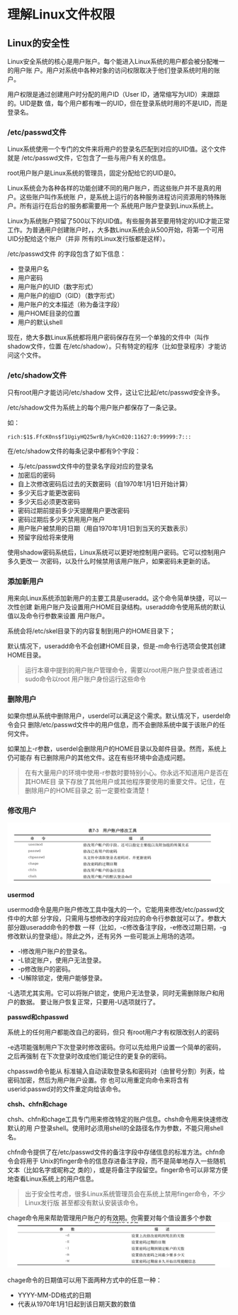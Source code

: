 # 理解Linux文件权限

## Linux的安全性

Linux安全系统的核心是用户账户。每个能进入Linux系统的用户都会被分配唯一的用户账 户。用户对系统中各种对象的访问权限取决于他们登录系统时用的账户。 

用户权限是通过创建用户时分配的用户ID（User ID，通常缩写为UID）来跟踪的。UID是数 值，每个用户都有唯一的UID，但在登录系统时用的不是UID，而是登录名。

### /etc/passwd文件

Linux系统使用一个专门的文件来将用户的登录名匹配到对应的UID值。这个文件就是 /etc/passwd文件，它包含了一些与用户有关的信息。

root用户账户是Linux系统的管理员，固定分配给它的UID是0。

Linux系统会为各种各样的功能创建不同的用户账户，而这些账户并不是真的用户。这些账户叫作系统账 户，是系统上运行的各种服务进程访问资源用的特殊账户。所有运行在后台的服务都需要用一个 系统用户账户登录到Linux系统上。 

Linux为系统账户预留了500以下的UID值。有些服务甚至要用特定的UID才能正常工作。为普通用户创建账户时，，大多数Linux系统会从500开始，将第一个可用UID分配给这个账户（并非 所有的Linux发行版都是这样）。

/etc/passwd文件 的字段包含了如下信息： 

+ 登录用户名 
+ 用户密码 
+ 用户账户的UID（数字形式） 
+ 用户账户的组ID（GID）（数字形式） 
+ 用户账户的文本描述（称为备注字段） 
+ 用户HOME目录的位置 
+ 用户的默认shell 

现在，绝大多数Linux系统都将用户密码保存在另一个单独的文件中（叫作shadow文件，位置 在/etc/shadow）。只有特定的程序（比如登录程序）才能访问这个文件。 

### /etc/shadow文件

只有root用户才能访问/etc/shadow 文件，这让它比起/etc/passwd安全许多。 

/etc/shadow文件为系统上的每个用户账户都保存了一条记录。

如：
```
rich:$1$.FfcK0ns$f1UgiyHQ25wrB/hykCn020:11627:0:99999:7::: 
```
在/etc/shadow文件的每条记录中都有9个字段： 

+ 与/etc/passwd文件中的登录名字段对应的登录名 
+ 加密后的密码 
+ 自上次修改密码后过去的天数密码（自1970年1月1日开始计算） 
+ 多少天后才能更改密码 
+ 多少天后必须更改密码 
+ 密码过期前提前多少天提醒用户更改密码 
+ 密码过期后多少天禁用用户账户 
+ 用户账户被禁用的日期（用自1970年1月1日到当天的天数表示） 
+ 预留字段给将来使用 

使用shadow密码系统后，Linux系统可以更好地控制用户密码。它可以控制用户多久更改一 次密码，以及什么时候禁用该用户账户，如果密码未更新的话。 

### 添加新用户

用来向Linux系统添加新用户的主要工具是useradd。这个命令简单快捷，可以一次性创建 新用户账户及设置用户HOME目录结构。useradd命令使用系统的默认值以及命令行参数来设置 用户账户。

系统会将/etc/skel目录下的内容复制到用户的HOME目录下； 

默认情况下，useradd命令不会创建HOME目录，但是-m命令行选项会使其创建HOME目录。

> 运行本章中提到的用户账户管理命令，需要以root用户账户登录或者通过sudo命令以root 用户账户身份运行这些命令

### 删除用户

如果你想从系统中删除用户，userdel可以满足这个需求。默认情况下，userdel命令会只 删除/etc/passwd文件中的用户信息，而不会删除系统中属于该账户的任何文件。 

如果加上-r参数，userdel会删除用户的HOME目录以及邮件目录。然而，系统上仍可能存 有已删除用户的其他文件。这在有些环境中会造成问题。 

> 在有大量用户的环境中使用-r参数时要特别小心。你永远不知道用户是否在其HOME目 录下存放了其他用户或其他程序要使用的重要文件。记住，在删除用户的HOME目录之 前一定要检查清楚！ 

### 修改用户

![](image/2020-06-08-18-58-38.png)

**usermod**

usermod命令是用户账户修改工具中强大的一个。它能用来修改/etc/passwd文件中的大部 分字段，只需用与想修改的字段对应的命令行参数就可以了。参数大部分跟useradd命令的参数 一样（比如，-c修改备注字段，-e修改过期日期，-g修改默认的登录组）。除此之外，还有另外 一些可能派上用场的选项。

+ -l修改用户账户的登录名。 
+ -L锁定账户，使用户无法登录。 
+ -p修改账户的密码。 
+ -U解除锁定，使用户能够登录。 

-L选项尤其实用。它可以将账户锁定，使用户无法登录，同时无需删除账户和用户的数据。 要让账户恢复正常，只要用-U选项就行了。

**passwd和chpasswd**

系统上的任何用户都能改自己的密码，但只 有root用户才有权限改别人的密码

-e选项能强制用户下次登录时修改密码。你可以先给用户设置一个简单的密码，之后再强制 在下次登录时改成他们能记住的更复杂的密码。

chpasswd命令能从 标准输入自动读取登录名和密码对（由冒号分割）列表，给密码加密，然后为用户账户设置。你 也可以用重定向命令来将含有userid:passwd对的文件重定向给该命令。

**chsh、chfn和chage**

chsh、chfn和chage工具专门用来修改特定的账户信息。chsh命令用来快速修改默认的用 户登录shell。使用时必须用shell的全路径名作为参数，不能只用shell名。 

chfn命令提供了在/etc/passwd文件的备注字段中存储信息的标准方法。chfn命令会将用于 Unix的finger命令的信息存进备注字段，而不是简单地存入一些随机文本（比如名字或昵称之 类的），或是将备注字段留空。finger命令可以非常方便地查看Linux系统上的用户信息。 

> 出于安全性考虑，很多Linux系统管理员会在系统上禁用finger命令，不少Linux发行版 甚至都没有默认安装该命令。 

chage命令用来帮助管理用户账户的有效期。你需要对每个值设置多个参数
![](image/2020-06-08-19-53-20.png)

chage命令的日期值可以用下面两种方式中的任意一种： 

+ YYYY-MM-DD格式的日期 
+ 代表从1970年1月1日起到该日期天数的数值 